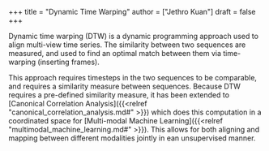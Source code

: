 +++
title = "Dynamic Time Warping"
author = ["Jethro Kuan"]
draft = false
+++

Dynamic time warping (DTW) is a dynamic programming approach used to
align multi-view time series. The similarity between two sequences are
measured, and used to find an optimal match between them via
time-warping (inserting frames).

This approach requires timesteps in the two sequences to be
comparable, and requires a similarity measure between sequences.
Because DTW requires a pre-defined similarity measure, it has been
extended to [Canonical Correlation Analysis]({{<relref "canonical_correlation_analysis.md#" >}}) which does this computation
in a coordinated space for [Multi-modal Machine Learning]({{<relref "multimodal_machine_learning.md#" >}}). This allows
for both aligning and mapping between different modalities jointly in
ean unsupervised manner.